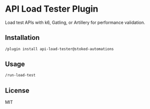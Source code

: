 # API Load Tester Plugin

Load test APIs with k6, Gatling, or Artillery for performance validation.

## Installation

```bash
/plugin install api-load-tester@stoked-automations
```

## Usage

```bash
/run-load-test
```

## License

MIT
